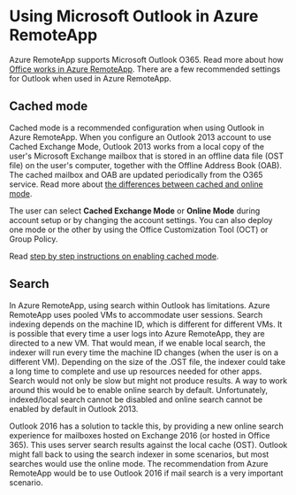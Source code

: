 <properties
    pageTitle="Using Outlook in Azure RemoteApp | Windows Azure" 
    description="Learn how to configure and use Outlook in Azure RemoteApp | Windows Azure"
    services="remoteapp"
    documentationCenter=""
    authors="pavithir"
    manager="mbaldwin" />

<tags
	ms.service="remoteapp"
	ms.date="12/04/2015"
	wacn.date=""/>

# Using Microsoft Outlook in Azure RemoteApp

Azure RemoteApp supports Microsoft Outlook O365. Read more about how [Office works in Azure RemoteApp](/documentation/articles/remoteapp-officesubscription). There are a few recommended settings for Outlook when used in Azure RemoteApp.

## Cached mode
Cached mode is a recommended configuration when using Outlook in Azure RemoteApp. When you configure an Outlook 2013 account to use Cached Exchange Mode, Outlook 2013 works from a local copy of the user's Microsoft Exchange mailbox that is stored in an offline data file (OST file) on the user's computer, together with the Offline Address Book (OAB). The cached mailbox and OAB are updated periodically from the O365 service. Read more about [the differences between cached and online mode](https://technet.microsoft.com/zh-cn/library/jj683103.aspx).

The user can select **Cached Exchange Mode** or **Online Mode** during account setup or by changing the account settings. You can also deploy one mode or the other by using the Office Customization Tool (OCT) or Group Policy.  

Read [step by step instructions on enabling cached mode](https://technet.microsoft.com/zh-cn/library/c6f4cad9-c918-420e-bab3-8b49e1885034#proc).

## Search
In Azure RemoteApp, using search within Outlook has limitations. Azure RemoteApp uses pooled VMs to accommodate user sessions. Search indexing depends on the machine ID, which is different for different VMs. It is possible that every time a user logs into Azure RemoteApp, they are directed to a new VM. That would mean, if we enable local search, the indexer will run every time the machine ID changes (when the user is on a different VM). Depending on the size of the .OST file, the indexer could take a long time to complete and use up resources needed for other apps. Search would not only be slow but might not produce results. A way to work around this would be to enable online search by default. Unfortunately, indexed/local search cannot be disabled and online search cannot be enabled by default in Outlook 2013.

Outlook 2016 has a solution to tackle this, by providing a new online search experience for mailboxes hosted on Exchange 2016 (or hosted in Office 365). This uses server search results against the local cache (OST). Outlook might fall back to using the search indexer in some scenarios, but most searches would use the online mode. The recommendation from Azure RemoteApp would be to use Outlook 2016 if mail search is a very important scenario.
